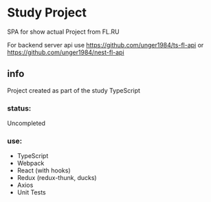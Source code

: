 # Study Project

SPA for show actual Project from FL.RU

For backend server api use https://github.com/unger1984/ts-fl-api
or https://github.com/unger1984/nest-fl-api

## info

Project created as part of the study TypeScript

### status:
Uncompleted

### use:
* TypeScript
* Webpack
* React (with hooks)
* Redux (redux-thunk, ducks)
* Axios
* Unit Tests

